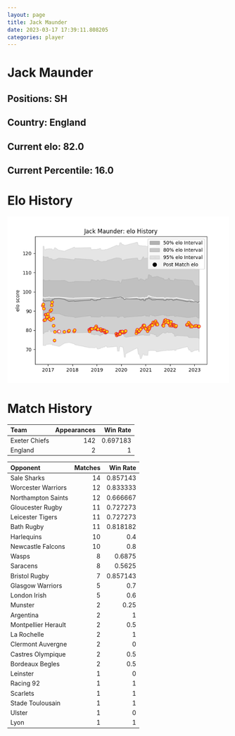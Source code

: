 ```yaml
---  
layout: page  
title: Jack Maunder  
date: 2023-03-17 17:39:11.808205  
categories: player  
---
```

# Jack Maunder

## Positions: SH

## Country: England

## Current elo: 82.0

## Current Percentile: 16.0

# Elo History


![elo history](history_JackMaunder.png)
# Match History


| Team          |   Appearances |   Win Rate |
|:--------------|--------------:|-----------:|
| Exeter Chiefs |           142 |   0.697183 |
| England       |             2 |   1        |

| Opponent            |   Matches |   Win Rate |
|:--------------------|----------:|-----------:|
| Sale Sharks         |        14 |   0.857143 |
| Worcester Warriors  |        12 |   0.833333 |
| Northampton Saints  |        12 |   0.666667 |
| Gloucester Rugby    |        11 |   0.727273 |
| Leicester Tigers    |        11 |   0.727273 |
| Bath Rugby          |        11 |   0.818182 |
| Harlequins          |        10 |   0.4      |
| Newcastle Falcons   |        10 |   0.8      |
| Wasps               |         8 |   0.6875   |
| Saracens            |         8 |   0.5625   |
| Bristol Rugby       |         7 |   0.857143 |
| Glasgow Warriors    |         5 |   0.7      |
| London Irish        |         5 |   0.6      |
| Munster             |         2 |   0.25     |
| Argentina           |         2 |   1        |
| Montpellier Herault |         2 |   0.5      |
| La Rochelle         |         2 |   1        |
| Clermont Auvergne   |         2 |   0        |
| Castres Olympique   |         2 |   0.5      |
| Bordeaux Begles     |         2 |   0.5      |
| Leinster            |         1 |   0        |
| Racing 92           |         1 |   1        |
| Scarlets            |         1 |   1        |
| Stade Toulousain    |         1 |   1        |
| Ulster              |         1 |   0        |
| Lyon                |         1 |   1        |